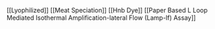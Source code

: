 [[Lyophilized]]
[[Meat Speciation]]
[[Hnb Dye]]
[[Paper Based L Loop Mediated Isothermal Amplification-lateral Flow (Lamp-lf) Assay]]
